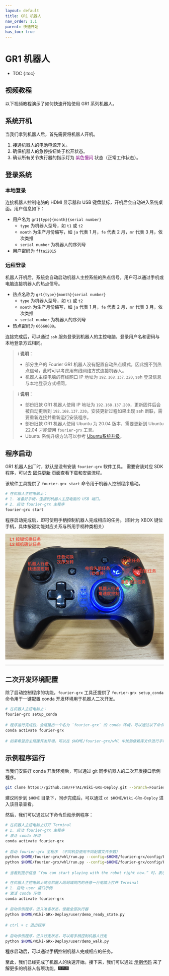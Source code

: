 ```yaml
---
layout: default
title: GR1 机器人
nav_order: 1.1
parent: 快速开始
has_toc: true
---
```


# GR1 机器人

* TOC
{:toc}

## 视频教程

以下视频教程演示了如何快速开始使用 GR1 系列机器人。

## 系统开机

当我们拿到机器人后，首先需要将机器人开机。

1. 接通机器人的电池电源开关。
2. 确保机器人的急停按钮处于松开状态。
3. 确认所有关节执行器的指示灯为 <span style="color: purple;">紫色慢闪</span> 状态（正常工作状态）。

## 登录系统

### 本地登录

连接机器人控制电脑的 HDMI 显示器和 USB 键盘鼠标，开机后会自动进入系统桌面。用户信息如下：

- 用户名为 `gr1{type}{month}{serial number}`
    - `type` 为机器人型号，如 `t1` 或 `t2`
    - `month` 为生产月份缩写，如 `ja` 代表 1 月，`fe` 代表 2 月，`mr` 代表 3 月，依次类推
    - `serial number` 为机器人的序列号
- 用户密码为 `fftai2015`

### 远程登录

机器人开机后，系统会自动启动机器人主控系统的热点信号，用户可以通过手机或电脑连接机器人的热点信号。

- 热点名称为 `gr1{type}{month}{serial number}`
    - `type` 为机器人型号，如 `t1` 或 `t2`
    - `month` 为生产月份缩写，如 `ja` 代表 1 月，`fe` 代表 2 月，`mr` 代表 3 月，依次类推
    - `serial number` 为机器人的序列号
- 热点密码为 `66668888`。

连接完成后，可以通过 `ssh` 服务登录到机器人的主控电脑，登录用户名和密码与本地登录方式相同。


> ℹ️ **说明**：
>
> - 部分生产的 Fourier GR1 机器人没有配置自动热点模式，因此搜不到热点信号，此时可以考虑用有线网络方式连接机器人。
> - 机器人主控电脑的有线网口 IP 地址为 `192.168.137.220`, ssh 登录信息与本地登录方式相同。


> ℹ️ **说明**：
>
> - 部份旧款 GR1 机器人使用 IP 地址为 `192.168.137.200`，更新固件后会被自动更新到 `192.168.137.220`。安装更新过程如果出现 ssh 断联，需要重新连接并重新运行安装程序。
> - 部份旧款 GR1 机器人使用 Ubuntu 为 20.04 版本，需要更新到 Ubuntu 22.04 才能使用 `fourier-grx` 工具。
> - Ubuntu 系统升级方法可以参考 [Ubuntu系统升级](/docs/usage#ubuntu系统升级)。

## 程序启动

GR1 机器人出厂时，默认是没有安装 `fourier-grx` 软件工具。
需要安装对应 SDK 程序，可以去 [固件更新](/docs/update) 页面查看下载和安装流程。

该软件工具提供了 `fourier-grx start` 命令用于机器人控制程序启动。

```bash
# 在机器人主控电脑上：
# 1. 准备好手柄，连接到机器人主控电脑的 USB 端口。
# 2. 启动 fourier-grx 主程序
fourier-grx start
```

程序启动完成后，即可使用手柄控制机器人完成相应的任务。（图片为 XBOX 键位手柄，具体按键功能对应关系与所用手柄种类相关）

![joystick.jpg](/assets/images/joystick.jpg)

---

## 二次开发环境配置

除了启动控制程序的功能，`fourier-grx` 工具还提供了 `fourier-grx setup_conda` 命令用于一键配置 conda 开发环境用于机器人二次开发。

```bash
# 在机器人主控电脑上：
fourier-grx setup_conda

# 程序运行完成后，会搭建出一个名为 `fourier-grx` 的 conda 环境，可以通过以下命令激活该环境
conda activate fourier-grx

# 如果希望自主搭建开发环境，可以在 $HOME/fourier-grx/whl 中找到依赖库文件进行手动安装。
```

## 示例程序运行

当我们安装好 conda 开发环境后，可以通过 git 同步机器人的二次开发接口示例程序。

```bash
git clone https://github.com/FFTAI/Wiki-GRx-Deploy.git --branch=FourierGR1
```

建议同步到 `$HOME` 目录下，同步完成后，可以通过 `cd $HOME/Wiki-GRx-Deploy` 进入该目录查看。

然后，我们可以通过以下命令启动示例程序：

```bash
# 在机器人主控电脑上打开 Terminal
# 1. 启动 fourier-grx 主程序
# 激活 conda 环境
conda activate fourier-grx

# 启动 fourier-grx 主程序 （不同机型使用不同配置文件参数）
python $HOME/fourier-grx/whl/run.py --config=$HOME/fourier-grx/config/FourierGR1/config_GR1_T1_sdk.yaml  # GR1T1 机型
python $HOME/fourier-grx/whl/run.py --config=$HOME/fourier-grx/config/FourierGR1/config_GR1_T2_sdk.yaml  # GR1T2 机型

# 当看到提示信息 ”You can start playing with the robot right now.“ 时，表示程序启动成功。
```

```bash
# 在机器人主控电脑上或与机器人同局域网内的任意一台电脑上打开 Terminal
# 1. 启动 user 接口示例
# 激活 conda 环境
conda activate fourier-grx  

# 启动示例程序，进入准备状态，使能全部执行器
python $HOME/Wiki-GRx-Deploy/user/demo_ready_state.py

# ctrl + c 退出程序

# 启动示例程序，进入行走状态，可以用手柄控制机器人行走
python $HOME/Wiki-GRx-Deploy/user/demo_walk.py
```

程序启动后，可以通过手柄控制机器人完成相应的任务。

至此，我们已经完成了机器人的快速开始。接下来，我们可以通过 [示例代码](/docs/examples) 来了解更多的机器人各项功能。🎆🎆🎆